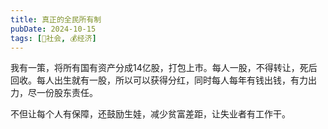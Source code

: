 ```yaml
---
title: 真正的全民所有制
pubDate: 2024-10-15
tags: [👫社会, 💰经济]
---
```


我有一策，将所有国有资产分成14亿股，打包上市。每人一股，不得转让，死后回收。每人出生就有一股，所以可以获得分红，同时每人每年有钱出钱，有力出力，尽一份股东责任。

不但让每个人有保障，还鼓励生娃，减少贫富差距，让失业者有工作干。
